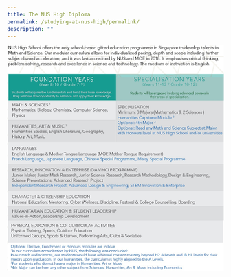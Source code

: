 ```yaml
---
title: The NUS High Diploma
permalink: /studying-at-nus-high/permalink/
description: ""
---
```

<img src="/images/Nushdip.jpeg">